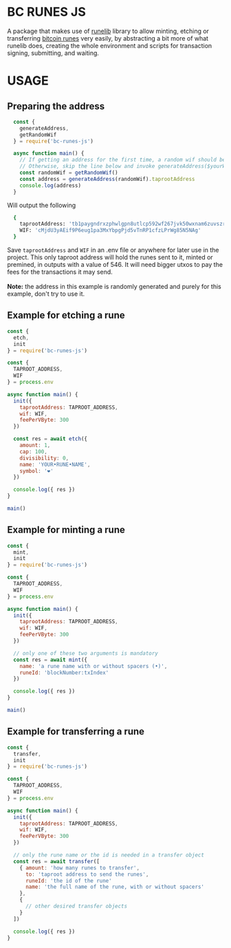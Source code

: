 # BC RUNES JS
A package that makes use of [runelib](https://www.npmjs.com/package/runelib) library to allow minting, etching or transferring [bitcoin runes](https://docs.taproot.com/runes/specification.html) very easily, by abstracting a bit more of what runelib does, creating the whole environment and scripts for transaction signing, submitting, and waiting.

# USAGE

## Preparing the address
  ```javascript
    const {
      generateAddress,
      getRandomWif
    } = require('bc-runes-js')

    async function main() {
      // If getting an address for the first time, a random wif should be used.
      // Otherwise, skip the line below and invoke generateAddress($yourWif)
      const randomWif = getRandomWif()
      const address = generateAddress(randomWif).taprootAddress
      console.log(address)
    }
  ```
  Will output the following
  ```bash
    {
      taprootAddress: 'tb1paygndrxzphwlgpn8utlcp592wf267jvk50wxnam6zuvszruhk3pqut4e6f',
      WIF: 'cMjdU3yAEif9P6eug1pa3MxYbpgPjd5vTnRP1cfzLPrWg85N5NAg'
    }
  ```
  
  Save `taprootAddress` and `WIF` in an .env file or anywhere for later use in the project. This only taproot address will hold the runes sent to it, minted or premined, in outputs with a value of 546. It will need bigger utxos to pay the fees for the transactions it may send.
 <br>
 <br>
 **Note:** the address in this example is randomly generated and purely for this example, don't try to use it.


## Example for etching a rune

```javascript
const {
  etch,
  init
} = require('bc-runes-js')

const {
  TAPROOT_ADDRESS,
  WIF
} = process.env

async function main() {
  init({
    taprootAddress: TAPROOT_ADDRESS,
    wif: WIF,
    feePerVByte: 300
  })

  const res = await etch({
    amount: 1,
    cap: 100,
    divisibility: 0,
    name: 'YOUR•RUNE•NAME',
    symbol: '❤︎'
  })

  console.log({ res })
}

main()
```

## Example for minting a rune
```javascript
const {
  mint,
  init
} = require('bc-runes-js')

const {
  TAPROOT_ADDRESS,
  WIF
} = process.env

async function main() {
  init({
    taprootAddress: TAPROOT_ADDRESS,
    wif: WIF,
    feePerVByte: 300
  })

  // only one of these two arguments is mandatory
  const res = await mint({
    name: 'a rune name with or without spacers (•)',
    runeId: 'blockNumber:txIndex'
  })

  console.log({ res })
}

main()
```

## Example for transferring a rune
```javascript
const {
  transfer,
  init
} = require('bc-runes-js')

const {
  TAPROOT_ADDRESS,
  WIF
} = process.env

async function main() {
  init({
    taprootAddress: TAPROOT_ADDRESS,
    wif: WIF,
    feePerVByte: 300
  })

  // only the rune name or the id is needed in a transfer object
  const res = await transfer([
    { amount: 'how many runes to transfer',
      to: 'taproot address to send the runes',
      runeId: 'the id of the rune'
      name: 'the full name of the rune, with or without spacers'
    },
    { 
      // other desired transfer objects
    }
  ])

  console.log({ res })
}
